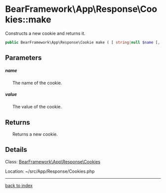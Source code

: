 # BearFramework\App\Response\Cookies::make

Constructs a new cookie and returns it.

```php
public BearFramework\App\Response\Cookie make ( [ string|null $name [, string|null $value ]] )
```

## Parameters

##### name

&nbsp;&nbsp;&nbsp;&nbsp;&nbsp;&nbsp;The name of the cookie.

##### value

&nbsp;&nbsp;&nbsp;&nbsp;&nbsp;&nbsp;The value of the cookie.

## Returns

&nbsp;&nbsp;&nbsp;&nbsp;&nbsp;&nbsp;Returns a new cookie.

## Details

Class: [BearFramework\App\Response\Cookies](bearframework.app.response.cookies.class.md)

Location: ~/src/App/Response/Cookies.php

---

[back to index](index.md)

